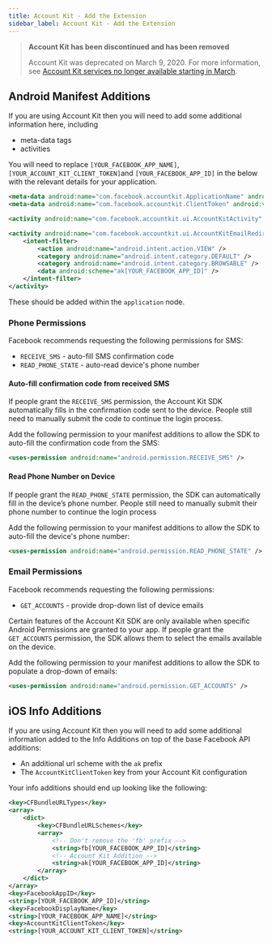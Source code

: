 ```yaml
---
title: Account Kit - Add the Extension
sidebar_label: Account Kit - Add the Extension
---
```



>
> **Account Kit has been discontinued and has been removed**
>
> Account Kit was deprecated on March 9, 2020. For more information, see [Account Kit services no longer available starting in March](https://developers.facebook.com/blog/post/2019/09/09/account-kit-services-no-longer-available-starting-march). 
>
> 



## Android Manifest Additions

If you are using Account Kit then you will need to add some additional information here, including 

- meta-data tags
- activities

You will need to replace `[YOUR_FACEBOOK_APP_NAME]`, `[YOUR_ACCOUNT_KIT_CLIENT_TOKEN]`and `[YOUR_FACEBOOK_APP_ID]` in the 
below with the relevant details for your application. 

```xml
<meta-data android:name="com.facebook.accountkit.ApplicationName" android:value="[YOUR_FACEBOOK_APP_NAME]" />
<meta-data android:name="com.facebook.accountkit.ClientToken" android:value="[YOUR_ACCOUNT_KIT_CLIENT_TOKEN]" />

<activity android:name="com.facebook.accountkit.ui.AccountKitActivity" android:theme="@style/AppLoginTheme" android:launchMode="singleTop" android:windowSoftInputMode="adjustResize" />

<activity android:name="com.facebook.accountkit.ui.AccountKitEmailRedirectActivity" android:exported="true" android:noHistory="true">
	<intent-filter>
		<action android:name="android.intent.action.VIEW" />
		<category android:name="android.intent.category.DEFAULT" />
		<category android:name="android.intent.category.BROWSABLE" />
		<data android:scheme="ak[YOUR_FACEBOOK_APP_ID]" />
	</intent-filter>
</activity>
```

These should be added within the `application` node.


### Phone Permissions 

Facebook recommends requesting the following permissions for SMS:

- `RECEIVE_SMS` - auto-fill SMS confirmation code
- `READ_PHONE_STATE` - auto-read device's phone number

#### Auto-fill confirmation code from received SMS

If people grant the `RECEIVE_SMS` permission, the Account Kit SDK automatically fills in the confirmation code sent to the device. People still need to manually submit the code to continue the login process.

Add the following permission to your manifest additions to allow the SDK to auto-fill the confirmation code from the SMS:

```xml
<uses-permission android:name="android.permission.RECEIVE_SMS" />
```

#### Read Phone Number on Device

If people grant the `READ_PHONE_STATE` permission, the SDK can automatically fill in the device’s phone number. People still need to manually submit their phone number to continue the login process

Add the following permission to your manifest additions to allow the SDK to auto-fill the device's phone number:

```xml
<uses-permission android:name="android.permission.READ_PHONE_STATE" />
```


### Email Permissions 

Facebook recommends requesting the following permissions:

- `GET_ACCOUNTS` - provide drop-down list of device emails

Certain features of the Account Kit SDK are only available when specific Android Permissions are granted to your app. If people grant the `GET_ACCOUNTS` permission, the SDK allows them to select the emails available on the device.

Add the following permission to your manifest additions to allow the SDK to populate a drop-down of emails:

```xml
<uses-permission android:name="android.permission.GET_ACCOUNTS" />
```



## iOS Info Additions

If you are using Account Kit then you will need to add some additional information 
added to the Info Additions on top of the base Facebook API additions:  

- An additional url scheme with the `ak` prefix
- The `AccountKitClientToken` key from your Account Kit configuration

Your info additions should end up looking like the following:

```xml
<key>CFBundleURLTypes</key>
<array>
	<dict>
		<key>CFBundleURLSchemes</key>
		<array>	
			<!-- Don't remove the 'fb' prefix -->
			<string>fb[YOUR_FACEBOOK_APP_ID]</string>
			<!-- Account Kit Addition -->
			<string>ak[YOUR_FACEBOOK_APP_ID]</string>
		</array>
	</dict>
</array>
<key>FacebookAppID</key>
<string>[YOUR_FACEBOOK_APP_ID]</string>
<key>FacebookDisplayName</key>
<string>[YOUR_FACEBOOK_APP_NAME]</string>
<key>AccountKitClientToken</key>
<string>[YOUR_ACCOUNT_KIT_CLIENT_TOKEN]</string>
```


